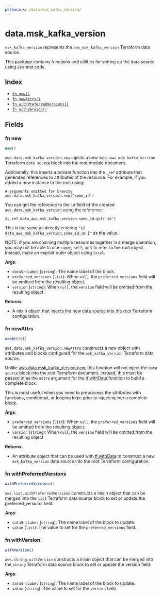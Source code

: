 ```yaml
---
permalink: /data/msk_kafka_version/
---
```


# data.msk_kafka_version

`msk_kafka_version` represents the `aws_msk_kafka_version` Terraform data source.



This package contains functions and utilities for setting up the data source using Jsonnet code.


## Index

* [`fn new()`](#fn-new)
* [`fn newAttrs()`](#fn-newattrs)
* [`fn withPreferredVersions()`](#fn-withpreferredversions)
* [`fn withVersion()`](#fn-withversion)

## Fields

### fn new

```ts
new()
```


`aws.data.msk_kafka_version.new` injects a new `data_aws_msk_kafka_version` Terraform `data source`
block into the root module document.

Additionally, this inserts a private function into the `_ref` attribute that generates references to attributes of the
resource. For example, if you added a new instance to the root using:

    # arguments omitted for brevity
    aws.data.msk_kafka_version.new('some_id')

You can get the reference to the `id` field of the created `aws.data.msk_kafka_version` using the reference:

    $._ref.data_aws_msk_kafka_version.some_id.get('id')

This is the same as directly entering `"${ data_aws_msk_kafka_version.some_id.id }"` as the value.

NOTE: if you are chaining multiple resources together in a merge operation, you may not be able to use `super`, `self`,
or `$` to refer to the root object. Instead, make an explicit outer object using `local`.

**Args**:
  - `dataSrcLabel` (`string`): The name label of the block.
  - `preferred_versions` (`list`):  When `null`, the `preferred_versions` field will be omitted from the resulting object.
  - `version` (`string`):  When `null`, the `version` field will be omitted from the resulting object.

**Returns**:
- A mixin object that injects the new data source into the root Terraform configuration.


### fn newAttrs

```ts
newAttrs()
```


`aws.data.msk_kafka_version.newAttrs` constructs a new object with attributes and blocks configured for the `msk_kafka_version`
Terraform data source.

Unlike [aws.data.msk_kafka_version.new](#fn-new), this function will not inject the `data source`
block into the root Terraform document. Instead, this must be passed in as the `attrs` argument for the
[tf.withData](https://github.com/tf-libsonnet/core/tree/main/docs#fn-withdata) function to build a complete block.

This is most useful when you need to preprocess the attributes with functions, conditional, or looping logic prior to
injecting into a complete block.

**Args**:
  - `preferred_versions` (`list`):  When `null`, the `preferred_versions` field will be omitted from the resulting object.
  - `version` (`string`):  When `null`, the `version` field will be omitted from the resulting object.

**Returns**:
  - An attribute object that can be used with [tf.withData](https://github.com/tf-libsonnet/core/tree/main/docs#fn-withdata) to construct a new `msk_kafka_version` data source into the root Terraform configuration.


### fn withPreferredVersions

```ts
withPreferredVersions()
```

`aws.list.withPreferredVersions` constructs a mixin object that can be merged into the `list`
Terraform data source block to set or update the preferred_versions field.



**Args**:
  - `dataSrcLabel` (`string`): The name label of the block to update.
  - `value` (`list`): The value to set for the `preferred_versions` field.


### fn withVersion

```ts
withVersion()
```

`aws.string.withVersion` constructs a mixin object that can be merged into the `string`
Terraform data source block to set or update the version field.



**Args**:
  - `dataSrcLabel` (`string`): The name label of the block to update.
  - `value` (`string`): The value to set for the `version` field.

